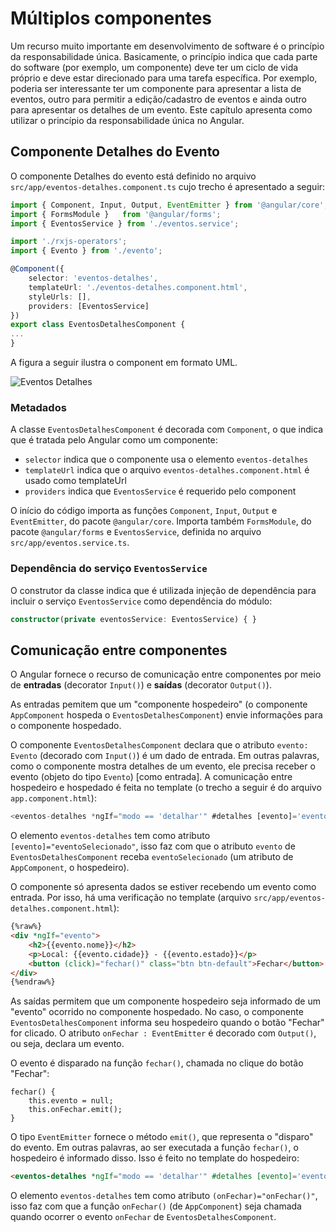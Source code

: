 # Múltiplos componentes

Um recurso muito importante em desenvolvimento de software é o princípio da responsabilidade única. Basicamente, o princípio indica que cada parte do software (por exemplo, um componente) deve ter um ciclo de vida próprio e deve estar direcionado para uma tarefa específica. Por exemplo, poderia ser interessante ter um componente para apresentar a lista de eventos, outro para permitir a edição/cadastro de eventos e ainda outro para apresentar os detalhes de um evento. Este capítulo apresenta como utilizar o princípio da responsabilidade única no Angular.

## Componente Detalhes do Evento

O componente Detalhes do evento está definido no arquivo `src/app/eventos-detalhes.component.ts` cujo trecho é apresentado a seguir:

```typescript
import { Component, Input, Output, EventEmitter } from '@angular/core';
import { FormsModule }   from '@angular/forms';
import { EventosService } from './eventos.service';

import './rxjs-operators';
import { Evento } from './evento';

@Component({
    selector: 'eventos-detalhes',
    templateUrl: './eventos-detalhes.component.html',
    styleUrls: [],
    providers: [EventosService]
})
export class EventosDetalhesComponent {
...
}
```

A figura a seguir ilustra o component em formato UML.

![Eventos Detalhes](uml-eventos-detalhes.png)

### Metadados

A classe `EventosDetalhesComponent` é decorada com `Component`, o que indica que é tratada pelo Angular como um componente:
* `selector` indica que o componente usa o elemento `eventos-detalhes`
* `templateUrl` indica que o arquivo `eventos-detalhes.component.html` é usado como templateUrl
* `providers` indica que `EventosService` é requerido pelo component

O início do código importa as funções `Component`, `Input`, `Output` e `EventEmitter`, do pacote `@angular/core`. Importa também `FormsModule`, do pacote `@angular/forms` e `EventosService`, definida no arquivo `src/app/eventos.service.ts`.

### Dependência do serviço `EventosService`

O construtor da classe indica que é utilizada injeção de dependência para incluir o serviço `EventosService` como dependência do módulo:

```typescript
constructor(private eventosService: EventosService) { }
```

## Comunicação entre componentes

O Angular fornece o recurso de comunicação entre componentes por meio de **entradas** (decorator `Input()`) e **saídas** (decorator `Output()`).

As entradas pemitem que um "componente hospedeiro" (o componente `AppComponent` hospeda o `EventosDetalhesComponent`) envie informações para o componente hospedado.

O componente `EventosDetalhesComponent` declara que o atributo `evento: Evento` (decorado com `Input()`) é um dado de entrada. Em outras palavras, como o componente mostra detalhes de um evento, ele precisa receber o evento (objeto do tipo `Evento`) [como entrada]. A comunicação entre hospedeiro e hospedado é feita no template (o trecho a seguir é do arquivo `app.component.html`):

```typescript
<eventos-detalhes *ngIf="modo == 'detalhar'" #detalhes [evento]='eventoSelecionado' (onFechar)="onFechar()"></eventos-detalhes>
```

O elemento `eventos-detalhes` tem como atributo `[evento]="eventoSelecionado"`, isso faz com que o atributo `evento` de `EventosDetalhesComponent` receba `eventoSelecionado` (um atributo de `AppComponent`, o hospedeiro).

O componente só apresenta dados se estiver recebendo um evento como entrada. Por isso, há uma verificação no template (arquivo `src/app/eventos-detalhes.component.html`):

```html
{%raw%}
<div *ngIf="evento">
    <h2>{{evento.nome}}</h2>
    <p>Local: {{evento.cidade}} - {{evento.estado}}</p>
    <button (click)="fechar()" class="btn btn-default">Fechar</button>
</div>
{%endraw%}
```

As saídas permitem que um componente hospedeiro seja informado de um "evento" ocorrido no componente hospedado. No caso, o componente `EventosDetalhesComponent` informa seu hospedeiro quando o botão "Fechar" for clicado. O atributo `onFechar : EventEmitter` é decorado com `Output()`, ou seja, declara um evento. 

O evento é disparado na função `fechar()`, chamada no clique do botão "Fechar":

```
fechar() {
	this.evento = null;
	this.onFechar.emit();
}
```

O tipo `EventEmitter` fornece o método `emit()`, que representa o "disparo" do evento. Em outras palavras, ao ser executada a função `fechar()`, o hospedeiro é informado disso. Isso é feito no template do hospedeiro:

```html
<eventos-detalhes *ngIf="modo == 'detalhar'" #detalhes [evento]='eventoSelecionado' (onFechar)="onFechar()"></eventos-detalhes>
```

O elemento `eventos-detalhes` tem como atributo `(onFechar)="onFechar()"`, isso faz com que a função `onFechar()` (de `AppComponent`) seja chamada quando ocorrer o evento `onFechar` de `EventosDetalhesComponent`.